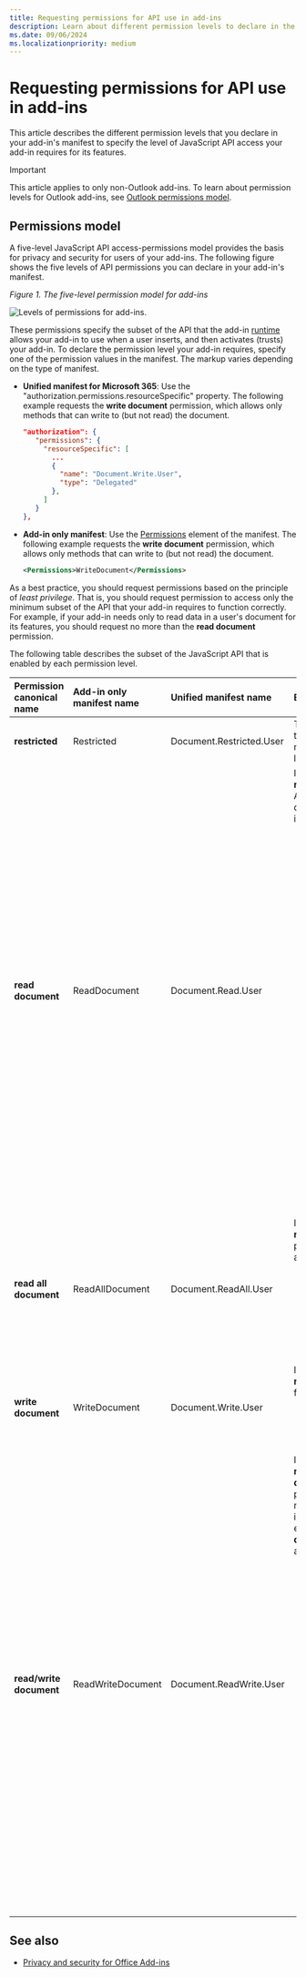 ```yaml
---
title: Requesting permissions for API use in add-ins
description: Learn about different permission levels to declare in the manifest of an add-in to specify the level of JavaScript API access.
ms.date: 09/06/2024
ms.localizationpriority: medium
---
```


# Requesting permissions for API use in add-ins

This article describes the different permission levels that you declare in your add-in's manifest to specify the level of JavaScript API access your add-in requires for its features.

> [!IMPORTANT]
> This article applies to only non-Outlook add-ins. To learn about permission levels for Outlook add-ins, see [Outlook permissions model](../outlook/privacy-and-security.md#permissions-model).

## Permissions model

A five-level JavaScript API access-permissions model provides the basis for privacy and security for users of your add-ins. The following figure shows the five levels of API permissions you can declare in your add-in's manifest.

*Figure 1. The five-level permission model for add-ins*

![Levels of permissions for add-ins.](../images/office15-app-sdk-task-pane-app-permission.png)

These permissions specify the subset of the API that the add-in [runtime](../testing/runtimes.md) allows your add-in to use when a user inserts, and then activates (trusts) your add-in. To declare the permission level your add-in requires, specify one of the permission values in the manifest. The markup varies depending on the type of manifest.

- **Unified manifest for Microsoft 365**: Use the "authorization.permissions.resourceSpecific" property. The following example requests the **write document** permission, which allows only methods that can write to (but not read) the document.

   ```json
   "authorization": {
      "permissions": {
        "resourceSpecific": [
          ...
          {
            "name": "Document.Write.User",
            "type": "Delegated"
          },
        ]
      }  
   },
   ```

- **Add-in only manifest**: Use the [Permissions](/javascript/api/manifest/permissions) element of the manifest. The following example requests the **write document** permission, which allows only methods that can write to (but not read) the document.

   ```XML
   <Permissions>WriteDocument</Permissions>
   ```

As a best practice, you should request permissions based on the principle of *least privilege*. That is, you should request permission to access only the minimum subset of the API that your add-in requires to function correctly. For example, if your add-in needs only to read data in a user's document for its features, you should request no more than the **read document** permission.

The following table describes the subset of the JavaScript API that is enabled by each permission level.

|Permission canonical name|Add-in only manifest name|Unified manifest name|Enabled subset of the API|
|:-----|:-----|:-----|:-----|
|**restricted**|Restricted|Document.Restricted.User|The methods of the [Settings](/javascript/api/office/office.settings) object, and the [Document.getActiveViewAsync](/javascript/api/office/office.document#office-office-document-getactiveviewasync-member(1)) method. This is the minimum permission level that can be requested by an add-in.|
|**read document**|ReadDocument|Document.Read.User|In addition to the API allowed by the **restricted** permission, adds access to the API members necessary to read the document and manage bindings. This includes the use of:<ul><li>The [Document.getSelectedDataAsync](/javascript/api/office/office.document#office-office-document-getselecteddataasync-member(1)) method to get the selected text, HTML (Word only), or tabular data, but not the underlying Open Office XML (OOXML) code that contains all of the data in the document.</li><li>The [Document.getFileAsync](/javascript/api/office/office.document#office-office-document-getfileasync-member(1)) method to get all of the text in the document, but not the underlying OOXML binary copy of the document</li><li>The [Binding.getDataAsync](/javascript/api/office/office.binding#office-office-binding-getdataasync-member(1)) method for reading bound data in the document.</li><li>The [addFromNamedItemAsync](/javascript/api/office/office.binding#office-office-bindings-addfromnameditemasync-member(1)), [addFromPromptAsync](/javascript/api/office/office.binding#office-office-bindings-addfrompromptasync-member(1)), and [addFromSelectionAsync](/javascript/api/office/office.binding#office-office-bindings-addfromselectionasync-member(1)) methods of the Bindings object for creating bindings in the document.</li><li>The [getAllAsync](/javascript/api/office/office.binding#office-office-bindings-getallasync-member(1)), [getByIdAsync](/javascript/api/office/office.binding#office-office-bindings-getbyidasync-member(1)), and [releaseByIdAsync](/javascript/api/office/office.binding#office-office-bindings-releasebyidasync-member(1)) methods of the Bindings object for accessing and removing bindings in the document.</li><li>The [Document.getFilePropertiesAsync](/javascript/api/office/office.document#office-office-document-getfilepropertiesasync-member(1)) method to access document file properties, such as the URL of the document.</li><li><p>The [Document.goToByIdAsync](/javascript/api/office/office.document#office-office-document-gotobyidasync-member(1)) method to navigate to named objects and locations in the document.</p></li><li>For task pane add-ins for Project, all of the "get" methods of the [ProjectDocument](/javascript/api/office/office.document) object.</li></ul>|
|**read all document**|ReadAllDocument|Document.ReadAll.User|In addition to the API allowed by the **restricted** and **read document** permissions, allows the following additional access to document data.<ul><li><p>The [Document.getSelectedDataAsync](/javascript/api/office/office.document#office-office-document-getselecteddataasync-member(1)) and [Document.getFileAsync](/javascript/api/office/office.document#office-office-document-getfileasync-member(1)) methods can access the underlying OOXML code of the document (which in addition to the text may include formatting, links, embedded graphics, comments, revisions, and so forth).</li></ul>|
|**write document**|WriteDocument|Document.Write.User|In addition to the API allowed by the **restricted** permission, adds access to the following API members.<ul><li>The [Document.setSelectedDataAsync](/javascript/api/office/office.document#office-office-document-setselecteddataasync-member(1)) method to write to the user's selection in the document.</li></ul>|
|**read/write document**|ReadWriteDocument|Document.ReadWrite.User|In addition to the API allowed by the **restricted**, **read document**, **read all document**, and **write document** permissions, includes access to all remaining API supported by add-ins, including methods for subscribing to events. You must declare the **read/write document** permission to access these additional API members:<ul><li><p>The [Binding.setDataAsync](/javascript/api/office/office.binding#office-office-binding-setdataasync-member(1)) method for writing to bound regions of the document</li><li>The [TableBinding.addRowsAsync](/javascript/api/office/office.tablebinding#office-office-tablebinding-addrowsasync-member(1)) method for adding rows to bound tables.</li><li>The [TableBinding.addColumnsAsync](/javascript/api/office/office.tablebinding#office-office-tablebinding-addcolumnsasync-member(1)) method for adding columns to bound tables.</li><li>The [TableBinding.deleteAllDataValuesAsync](/javascript/api/office/office.tablebinding#office-office-tablebinding-deletealldatavaluesasync-member(1)) method for deleting all data in a bound table.</li><li>The [setFormatsAsync](/javascript/api/office/office.tablebinding#office-office-tablebinding-setformatsasync-member(1)), [clearFormatsAsync](/javascript/api/office/office.tablebinding#office-office-tablebinding-clearformatsasync-member(1)), and [setTableOptionsAsync](/javascript/api/office/office.tablebinding#office-office-tablebinding-settableoptionsasync-member(1)) methods of the TableBinding object for setting formatting and options on bound tables.</li><li>All of the members of the [CustomXmlNode](/javascript/api/office/office.customxmlnode), [CustomXmlPart](/javascript/api/office/office.customxmlpart), [CustomXmlParts](/javascript/api/office/office.customxmlparts), and [CustomXmlPrefixMappings](/javascript/api/office/office.customxmlprefixmappings) objects</li><li>All of the methods for subscribing to the events supported by add-ins, specifically the `addHandlerAsync` and `removeHandlerAsync` methods of the [Binding](/javascript/api/office/office.binding), [CustomXmlPart](/javascript/api/office/office.customxmlpart), [Document](/javascript/api/office/office.document), [ProjectDocument](/javascript/api/office/office.document), and [Settings](/javascript/api/office/office.document#office-office-document-settings-member) objects.</li></ul>|

## See also

- [Privacy and security for Office Add-ins](../concepts/privacy-and-security.md)
